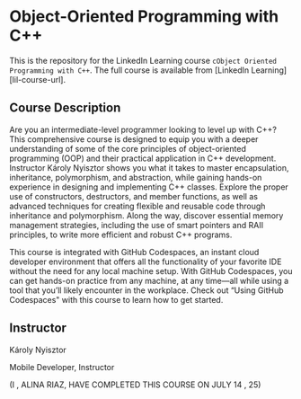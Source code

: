 # Object-Oriented Programming with C++
This is the repository for the LinkedIn Learning course `cObject Oriented Programming with C++`. The full course is available from [LinkedIn Learning][lil-course-url]. 


## Course Description

<p>Are you an intermediate-level programmer looking to level up with C++? This comprehensive course is designed to equip you with a deeper understanding of some of the core principles of object-oriented programming (OOP) and their practical application in C++ development. Instructor Károly Nyisztor shows you what it takes to master encapsulation, inheritance, polymorphism, and abstraction, while gaining hands-on experience in designing and implementing C++ classes. Explore the proper use of constructors, destructors, and member functions, as well as advanced techniques for creating flexible and reusable code through inheritance and polymorphism. Along the way, discover essential memory management strategies, including the use of smart pointers and RAII principles, to write more efficient and robust C++ programs.</p><p>This course is integrated with GitHub Codespaces, an instant cloud developer environment that offers all the functionality of your favorite IDE without the need for any local machine setup. With GitHub Codespaces, you can get hands-on practice from any machine, at any time—all while using a tool that you’ll likely encounter in the workplace. Check out “Using GitHub Codespaces" with this course to learn how to get started.</p>

## Instructor

Károly Nyisztor

Mobile Developer, Instructor

(I , ALINA RIAZ, HAVE COMPLETED THIS COURSE ON JULY 14 , 25)
